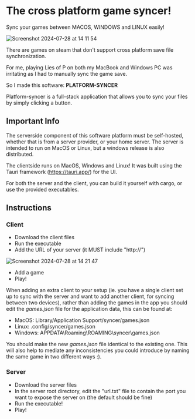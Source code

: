 # The cross platform game syncer!

Sync your games between MACOS, WINDOWS and LINUX easily!

![Screenshot 2024-07-28 at 14 11 54](https://github.com/user-attachments/assets/6ba255d3-2fb0-420b-8b22-c850f3417567)

There are games on steam that don't support cross platform save file synchronization.

For me, playing Lies of P on both my MacBook and Windows PC was irritating as I had to manually sync the game save.

So I made this software: __PLATFORM-SYNCER__

Platform-syncer is a full-stack application that allows you to sync your files by simply clicking a button.

## Important Info

The serverside component of this software platform must be self-hosted, whether that is from a server provider, or your home server. The server is intended to run on MacOS or Linux, but a windows release is also distributed.

The clientside runs on MacOS, Windows and Linux! It was built using the Tauri framework (https://tauri.app/) for the UI.

For both the server and the client, you can build it yourself with cargo, or use the provided executables.

## Instructions

### Client

* Download the client files
* Run the executable
* Add the URL of your server (it MUST include "http://")

![Screenshot 2024-07-28 at 14 21 47](https://github.com/user-attachments/assets/840453b2-dee9-464a-920a-d23ef4f9cbfd)

* Add a game
* Play!

When adding an extra client to your setup (ie. you have a single client set up to sync with the server and want to add another client, for syncing between two devices), rather than adding the games in the app you should edit the _games.json_ file for the application data, this can be found at:

- MacOS: Library/Application Support/syncer/games.json
- Linux: .config/syncer/games.json
- Windows: APPDATA\Roaming\ROAMING\syncer\games.json

You should make the new _games.json_ file identical to the existing one. This will also help to mediate any inconsistencies you could introduce by naming the same game in two different ways :).

### Server
* Download the server files
* In the server root directory, edit the "url.txt" file to contain the port you want to expose the server on (the default should be fine)
* Run the executable!
* Play!
